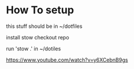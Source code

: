 # How To setup

this stuff should be in ~/dotfiles

install stow
checkout repo 

run 'stow .' in ~/dotiles

https://www.youtube.com/watch?v=y6XCebnB9gs
